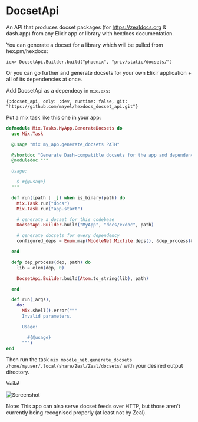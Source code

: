 # DocsetApi

An API that produces docset packages (for https://zealdocs.org & dash.app) from any Elixir app or library with hexdocs documentation. 

You can generate a docset for a library which will be pulled from hex.pm/hexdocs:

`iex> DocsetApi.Builder.build("phoenix", "priv/static/docsets/")`

Or you can go further and generate docsets for your own Elixir application + all of its dependencies at once. 

Add DocsetApi as a dependecy in `mix.exs`:

`{:docset_api, only: :dev, runtime: false, git: "https://github.com/mayel/hexdocs_docset_api.git"}`

Put a mix task like this one in your app:

```elixir
defmodule Mix.Tasks.MyApp.GenerateDocsets do
  use Mix.Task

  @usage "mix my_app.generate_docsets PATH"

  @shortdoc "Generate Dash-compatible docsets for the app and dependencies."
  @moduledoc """

  Usage:

    $ #{@usage}
  """

  def run([path | _]) when is_binary(path) do
    Mix.Task.run("docs")
    Mix.Task.run("app.start")

    # generate a docset for this codebase
    DocsetApi.Builder.build("MyApp", "docs/exdoc", path)

    # generate docsets for every dependency
    configured_deps = Enum.map(MoodleNet.Mixfile.deps(), &dep_process(&1, path))

  end

  defp dep_process(dep, path) do
    lib = elem(dep, 0)

    DocsetApi.Builder.build(Atom.to_string(lib), path)

  end

  def run(_args),
    do:
      Mix.shell().error("""
      Invalid parameters.

      Usage:

        #{@usage}
      """)
end
```

Then run the task `mix moodle_net.generate_docsets /home/myuser/.local/share/Zeal/Zeal/docsets/` with your desired output directory. 

Voila!

![Screenshot](https://i.imgur.com/hBfzXoO.png)


Note: This app can also serve docset feeds over HTTP, but those aren't currently being recognised properly (at least not by Zeal).
